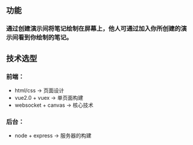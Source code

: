 ## 功能
### 通过创建演示间将笔记绘制在屏幕上，他人可通过加入你所创建的演示间看到你绘制的笔记。
## 技术选型
### 前端：
* html/css -> 页面设计
* vue2.0 + vuex -> 单页面构建
* websocket + canvas -> 核心技术
### 后台：
* node + express -> 服务器的构建